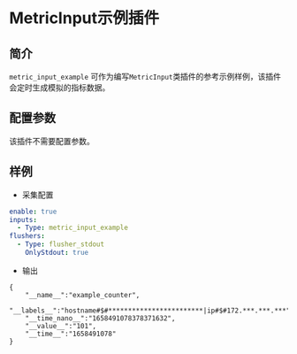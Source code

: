 # MetricInput示例插件

## 简介
`metric_input_example` 可作为编写`MetricInput`类插件的参考示例样例，该插件会定时生成模拟的指标数据。

## 配置参数
该插件不需要配置参数。

## 样例

* 采集配置
```yaml
enable: true
inputs:
  - Type: metric_input_example
flushers:
  - Type: flusher_stdout
    OnlyStdout: true  
```

* 输出
```
{
    "__name__":"example_counter",
    "__labels__":"hostname#$#************************|ip#$#172.***.***.***",
    "__time_nano__":"1658491078378371632",
    "__value__":"101",
    "__time__":"1658491078"
}
```